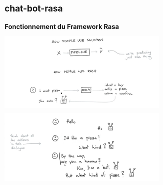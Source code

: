# chat-bot-rasa

## Fonctionnement du Framework Rasa

![image](images/1.png)

![image](images/2.png)